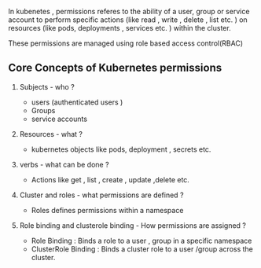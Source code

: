 
In kubenetes , permissions referes to the ability of a user, group or service account to perform specific actions (like read , write , delete , list etc. ) on resources (like pods, deployments , services etc. ) within the cluster. 

These permissions are managed using role based access control(RBAC)


## Core Concepts of Kubernetes permissions 

1. Subjects - who ?
	* users (authenticated users )
	* Groups 
	* service accounts
2. Resources - what ?
	* kubernetes objects like pods, deployment , secrets etc. 

3. verbs - what can be done ?
	* Actions like get , list , create , update ,delete etc. 

4. Cluster and roles - what permissions are defined ?
	* Roles defines permissions within a namespace

5. Role binding and clusterole binding - How permissions are assigned ?
	* Role Binding : Binds a role to a user , group in a specific namespace
	* ClusterRole Binding : Binds a cluster role to a user /group across the cluster. 